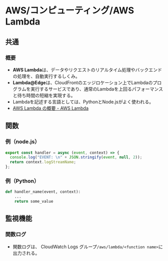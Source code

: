 # AWS/コンピューティング/AWS Lambda

## 共通

### 概要

- **AWS Lambda**は、データやリクエストのリアルタイム処理やバックエンドの処理を、自動実行するしくみ。
- **Lambda@Edge**は、CloudFrontのエッジロケーション上でLambdaのプログラムを実行するサービスであり、通常のLambdaを上回るパフォーマンスと待ち時間の短縮を実現する。
- Lambdaを記述する言語としては、PythonとNode.jsがよく使われる。
- [AWS Lambda の概要 - AWS Lambda](https://docs.aws.amazon.com/ja_jp/lambda/latest/dg/welcome.html)

## 関数

### 例（node.js）

```js
export const handler = async (event, context) => {
  console.log("EVENT: \n" + JSON.stringify(event, null, 2));
  return context.logStreamName;
};
```

### 例（Python）

```python
def handler_name(event, context): 
    ...
    return some_value
```

## 監視機能

### 関数ログ

- 関数ログは、 CloudWatch Logs グループ`/aws/lambda/<function name>`に出力される。
